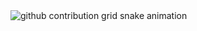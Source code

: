 <picture>
  <source media="(prefers-color-scheme: dark)" srcset="https://raw.githubusercontent.com/Yeely0162/Yeely0162/output/github-contribution-grid-snake-dark.svg">
  <source media="(prefers-color-scheme: light)" srcset="https://raw.githubusercontent.com/Yeely0162/Yeely0162/output/github-contribution-grid-snake.svg">
  <img alt="github contribution grid snake animation" src="https://raw.githubusercontent.com/Yeely0162/Yeely0162/output/github-contribution-grid-snake.svg">
</picture>

